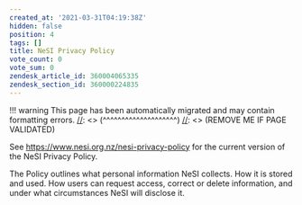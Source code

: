 ```yaml
---
created_at: '2021-03-31T04:19:38Z'
hidden: false
position: 4
tags: []
title: NeSI Privacy Policy
vote_count: 0
vote_sum: 0
zendesk_article_id: 360004065335
zendesk_section_id: 360000224835
---
```




[//]: <> (REMOVE ME IF PAGE VALIDATED)
[//]: <> (vvvvvvvvvvvvvvvvvvvv)
!!! warning
    This page has been automatically migrated and may contain formatting errors.
[//]: <> (^^^^^^^^^^^^^^^^^^^^)
[//]: <> (REMOVE ME IF PAGE VALIDATED)

See <https://www.nesi.org.nz/nesi-privacy-policy> for the current
version of the NeSI Privacy Policy.

The Policy outlines what personal information NeSI collects. How it is
stored and used. How users can request access, correct or delete
information, and under what circumstances NeSI will disclose it.